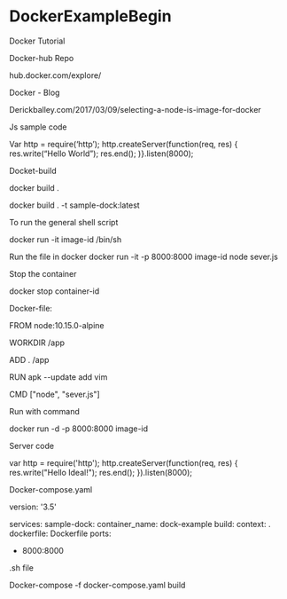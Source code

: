 # DockerExampleBegin

Docker Tutorial

Docker-hub Repo

hub.docker.com/explore/

Docker - Blog

Derickballey.com/2017/03/09/selecting-a-node-is-image-for-docker

Js sample code

Var http = require(‘http’);
http.createServer(function(req, res) {
res.write(“Hello World”);
res.end();
)}.listen(8000);

Docket-build

docker build .

docker build . -t sample-dock:latest

To run the general shell script

docker run -it image-id /bin/sh

Run the file in docker
docker run -it -p 8000:8000 image-id node sever.js

Stop the container

docker stop container-id


Docker-file:

FROM node:10.15.0-alpine

WORKDIR /app

ADD . /app

RUN apk --update add vim

CMD ["node", "sever.js"]


Run with command

docker run -d -p 8000:8000 image-id

Server code

var http = require('http');
http.createServer(function(req, res) {
res.write("Hello Ideal!");
res.end();
}).listen(8000);

Docker-compose.yaml

version: '3.5'

services:
 sample-dock:
   container_name: dock-example
   build:
      context: .
      dockerfile: Dockerfile
   ports:
   - 8000:8000

.sh file

Docker-compose -f docker-compose.yaml build
